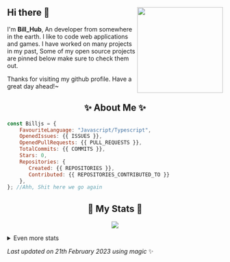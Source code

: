 ## Hi there 👋 <img align="right" src="https://avatars.githubusercontent.com/u/125986143?v=4" width="200" />
I'm **Bill_Hub**, An developer from somewhere in the earth. I like to code web applications and games. I have worked on many projects in my past, Some of my open source projects are pinned below make sure to check them out.
  
Thanks for visiting my github profile. Have a great day ahead!~
  
<h2 align="center"> ✨ About Me ✨</h2>

```js
const Billjs = {
    FavouriteLanguage: "Javascript/Typescript",
    OpenedIssues: {{ ISSUES }},
    OpenedPullRequests: {{ PULL_REQUESTS }},
    TotalCommits: {{ COMMITS }},
    Stars: 0,
    Repositories: {
       Created: {{ REPOSITORIES }},
       Contributed: {{ REPOSITORIES_CONTRIBUTED_TO }}
    },
}; //Ahh, Shit here we go again
```
  
<h2 align="center"> 🚀 My Stats 🚀</h2>
<p align="center">
<img src="https://github-readme-streak-stats.herokuapp.com/?user=SuperFriendZone&theme=tokyonight">
</p>
<details>
  <summary>
      Even more stats
  </summary>
  <p align="center">
    <img src="https://github-profile-trophy.vercel.app/?username=SuperFriendZone&theme=dracula">
    <img src="https://github-readme-stats.vercel.app/api?username=SuperFriendZone&theme=tokyonight&count_private=true&show_icons=true&include_all_commits=true">
  </p>
</details>
  
<!-- Last updated on Tue Feb 21 2023 14:53:22 GMT+0100 (Central European Standard Time) ;-;-->
<i>Last updated on 21th February 2023 using magic</i> ✨ 